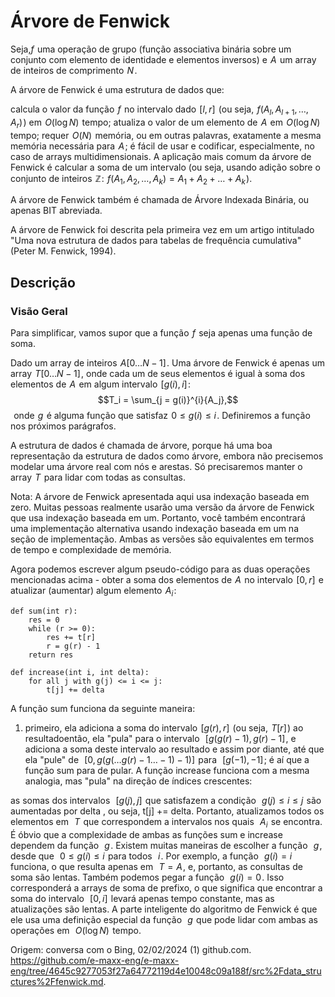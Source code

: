 # Árvore de Fenwick
Seja,$f$  uma operação de grupo (função associativa binária sobre um conjunto com elemento de identidade e elementos inversos) e  $A$  um array de inteiros de comprimento  $N$ .

A árvore de Fenwick é uma estrutura de dados que:

calcula o valor da função  $f$  no intervalo dado  $[l, r]$  (ou seja,  $f(A_l, A_{l+1}, \dots, A_r)$ ) em  $O(\log N)$  tempo; atualiza o valor de um elemento de  $A$  em  $O(\log N)$  tempo;
requer  $O(N)$  memória, ou em outras palavras, exatamente a mesma memória necessária para  $A$ ; é fácil de usar e codificar, especialmente, no caso de arrays multidimensionais.
A aplicação mais comum da árvore de Fenwick é calcular a soma de um intervalo (ou seja, usando adição sobre o conjunto de inteiros  $\mathbb{Z}$ :  $f(A_1, A_2, \dots, A_k) = A_1 + A_2 + \dots + A_k$ ).

A árvore de Fenwick também é chamada de Árvore Indexada Binária, ou apenas BIT abreviada.

A árvore de Fenwick foi descrita pela primeira vez em um artigo intitulado "Uma nova estrutura de dados para tabelas de frequência cumulativa" (Peter M. Fenwick, 1994).

## Descrição
### Visão Geral
Para simplificar, vamos supor que a função  $f$  seja apenas uma função de soma.

Dado um array de inteiros  $A[0 \dots N-1]$ . Uma árvore de Fenwick é apenas um array  $T[0 \dots N-1]$ , onde cada um de seus elementos é igual à soma dos elementos de  $A$  em algum intervalo  $[g(i), i]$ :
 
$$T_i = \sum_{j = g(i)}^{i}{A_j},$$ 
onde  $g$  é alguma função que satisfaz  $0 \le g(i) \le i$ . Definiremos a função nos próximos parágrafos.

A estrutura de dados é chamada de árvore, porque há uma boa representação da estrutura de dados como árvore, embora não precisemos modelar uma árvore real com nós e arestas. Só precisaremos manter o array  $T$  para lidar com todas as consultas.

Nota: A árvore de Fenwick apresentada aqui usa indexação baseada em zero. Muitas pessoas realmente usarão uma versão da árvore de Fenwick que usa indexação baseada em um. Portanto, você também encontrará uma implementação alternativa usando indexação baseada em um na seção de implementação. Ambas as versões são equivalentes em termos de tempo e complexidade de memória.

Agora podemos escrever algum pseudo-código para as duas operações mencionadas acima - obter a soma dos elementos de  $A$  no intervalo  $[0, r]$  e atualizar (aumentar) algum elemento  $A_i$ :

```
def sum(int r):
    res = 0
    while (r >= 0):
        res += t[r]
        r = g(r) - 1
    return res

def increase(int i, int delta):
    for all j with g(j) <= i <= j:
        t[j] += delta
```
A função sum funciona da seguinte maneira:

1. primeiro, ela adiciona a soma do intervalo  $[g(r), r]$  (ou seja,  $T[r]$ ) ao resultadoentão, ela "pula" para o intervalo  
$[g(g(r)-1), g(r)-1]$ , e adiciona a soma deste intervalo ao resultado
e assim por diante, até que ela "pule" de  
$[0, g(g( \dots g(r)-1 \dots -1)-1)]$  para  
$[g(-1), -1]$ ; é aí que a função sum para de pular.
A função increase funciona com a mesma analogia, mas "pula" na direção de índices crescentes:

as somas dos intervalos  
$[g(j), j]$  que satisfazem a condição  
$g(j) \le i \le j$  são aumentadas por delta , ou seja, t[j] += delta. Portanto, atualizamos todos os elementos em  
$T$  que correspondem a intervalos nos quais  
$A_i$  se encontra.
É óbvio que a complexidade de ambas as funções sum e increase dependem da função  
$g$ . Existem muitas maneiras de escolher a função  
$g$ , desde que  
$0 \le g(i) \le i$  para todos  
$i$ . Por exemplo, a função  
$g(i) = i$  funciona, o que resulta apenas em  
$T = A$ , e, portanto, as consultas de soma são lentas. Também podemos pegar a função  
$g(i) = 0$ . Isso corresponderá a arrays de soma de prefixo, o que significa que encontrar a soma do intervalo  
$[0, i]$  levará apenas tempo constante, mas as atualizações são lentas. A parte inteligente do algoritmo de Fenwick é que ele usa uma definição especial da função  
$g$  que pode lidar com ambas as operações em  
$O(\log N)$  tempo.

Origem: conversa com o Bing, 02/02/2024
(1) github.com. https://github.com/e-maxx-eng/e-maxx-eng/tree/4645c9277053f27a64772119d4e10048c09a188f/src%2Fdata_structures%2Ffenwick.md.